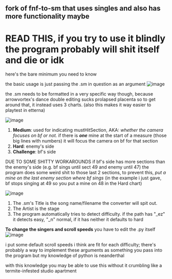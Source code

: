 ## fork of fnf-to-sm that uses singles and also has more functionality maybe
# READ THIS, if you try to use it blindly the program probably will shit itself and die or idk

here's the bare minimum you need to know

the basic usage is just passing the .sm in question as an argument
![image](https://user-images.githubusercontent.com/53107421/142876194-2d5f8f0b-02d0-408a-b765-8c957645222a.png)

the .sm needs to be formatted in a very specific way though, because arrowvortex's dance double editing sucks prolapsed placenta so to get around that, it instead uses 3 charts. (also this makes it way easier to playtest in etterna)

![image](https://user-images.githubusercontent.com/53107421/142876686-ca1e0fd9-39b5-4d9a-91f2-04874db30f3f.png)

1. **Medium**: used for indicating mustHitSection, AKA: _whether the camera focuses on bf or not._
if there is _**one**_ mine at the start of a measure (those big lines with numbers) it will focus the camera on bf for
that section
2. **Hard**: enemy's side
3. **Challenge**: bf's side

DUE TO SOME SHITTY WORKAROUNDS if bf's side has more sections than the enemy's side (e.g. bf sings until sect 49 and enemy until 47) the program does some weird shit to those last 2 sections, to prevent this, _put a mine on the last enemy section where bf sings_
(in the example i just gave, bf stops singing at 49 so you put a mine on 48 in the Hard chart)

![image](https://user-images.githubusercontent.com/53107421/142878887-2b05e7fc-ca08-4f18-84a5-98e6617598e6.png)

1. The .sm's Title is the song name/filename the converter will spit out.
2. The Artist is the stage
3. The program automatically tries to detect difficulty. if the path has "\_ez" it detects easy, "\_n" normal, if it has neither it defaults to hard


**To change the singers and scroll speeds** you have to edit the .py itself
![image](https://user-images.githubusercontent.com/53107421/142879590-ebfc5a05-e519-4875-a11c-6f3f630f2110.png)

i put some default scroll speeds i think are fit for each difficulty; there's probably a way to implement these arguments as something you pass into the program but my knowledge of python is neanderthal

with this knowledge you may be able to use this without it crumbling like a termite-infested studio apartment
